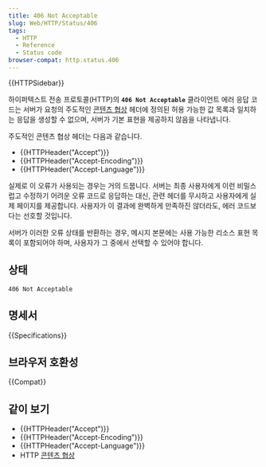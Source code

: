```yaml
---
title: 406 Not Acceptable
slug: Web/HTTP/Status/406
tags:
  - HTTP
  - Reference
  - Status code
browser-compat: http.status.406
---
```


{{HTTPSidebar}}

하이퍼텍스트 전송 프로토콜(HTTP)의 **`406 Not Acceptable`** 클라이언트 에러 응답 코드는 서버가 요청의 주도적인 [콘텐츠 협상](/ko/docs/Web/HTTP/Content_negotiation) 헤더에 정의된 허용 가능한 값 목록과 일치하는 응답을 생성할 수 없으며, 서버가 기본 표현을 제공하지 않음을 나타냅니다.

주도적인 콘텐츠 협상 헤더는 다음과 같습니다.

- {{HTTPHeader("Accept")}}
- {{HTTPHeader("Accept-Encoding")}}
- {{HTTPHeader("Accept-Language")}}

실제로 이 오류가 사용되는 경우는 거의 드뭅니다. 서버는 최종 사용자에게 이런 비밀스럽고 수정하기 어려운 오류 코드로 응답하는 대신, 관련 헤더를 무시하고 사용자에게 실제 페이지를 제공합니다. 사용자가 이 결과에 완벽하게 만족하진 않더라도, 에러 코드보다는 선호할 것입니다.

서버가 이러한 오류 상태를 반환하는 경우, 메시지 본문에는 사용 가능한 리소스 표현 목록이 포함되어야 하며, 사용자가 그 중에서 선택할 수 있어야 합니다.

## 상태

```http
406 Not Acceptable
```

## 명세서

{{Specifications}}

## 브라우저 호환성

{{Compat}}

## 같이 보기

- {{HTTPHeader("Accept")}}
- {{HTTPHeader("Accept-Encoding")}}
- {{HTTPHeader("Accept-Language")}}
- HTTP [콘텐츠 협상](/ko/docs/Web/HTTP/Content_negotiation)
